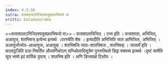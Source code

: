 ```yaml
---
index: 4.3.36
sutra: वत्सशालाऽभिजिदश्वयुक्छतभिषजो वा
vritti: balamanorama
---
```


<<वत्सशालाऽभिजिदश्वयुक्छतभिषजो वा>> - वत्सशालाभिजित् । एभ्य इति । वत्सशाला, अभिजित्, अआयुज्, शतभिषज् इत्येभ्य इत्यर्थः ।परस्ये॑ति शेषः । इत्यादीति अभिजिति जात आभिजितः, अभिजित् । अआयुजोर्जातः-आआयुजः, अआयुक् । शतभिषजि जातः-शातभिषजः , शतभिषक् । जातार्थे इति ।कालाट्ठञि॑ति ठञा निवर्तित औत्सर्गिकोऽण् सन्धिवेलादिसूत्रेण पुनरुत्थितो डिद्वा वक्तव्य इत्यर्थः ।दृष्टं सामे॑ति सूत्र भाष्ये इदं वार्तिकं दृष्टम् । शातभिष इति । अणि ङित्त्वपक्षे टिलोपः । 